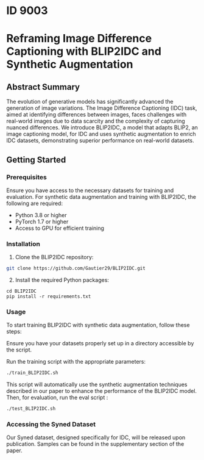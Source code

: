 # ID 9003 
# Reframing Image Difference Captioning with BLIP2IDC and Synthetic Augmentation

## Abstract Summary
The evolution of generative models has significantly advanced the generation of image variations. The Image Difference Captioning (IDC) task, aimed at identifying differences between images, faces challenges with real-world images due to data scarcity and the complexity of capturing nuanced differences. We introduce BLIP2IDC, a model that adapts BLIP2, an image captioning model, for IDC and uses synthetic augmentation to enrich IDC datasets, demonstrating superior performance on real-world datasets.

## Getting Started

### Prerequisites
Ensure you have access to the necessary datasets for training and evaluation. For synthetic data augmentation and training with BLIP2IDC, the following are required:
- Python 3.8 or higher
- PyTorch 1.7 or higher
- Access to GPU for efficient training

### Installation
1. Clone the BLIP2IDC repository:

``` bash
git clone https://github.com/Gautier29/BLIP2IDC.git
```

2. Install the required Python packages:
```
cd BLIP2IDC
pip install -r requirements.txt
```

### Usage
To start training BLIP2IDC with synthetic data augmentation, follow these steps:

Ensure you have your datasets properly set up in a directory accessible by the script.

Run the training script with the appropriate parameters:

``` bash
./train_BLIP2IDC.sh
```

This script will automatically use the synthetic augmentation techniques described in our paper to enhance the performance of the BLIP2IDC model.
Then, for evaluation, run the eval script : 

``` bash
./test_BLIP2IDC.sh
```

### Accessing the Syned Dataset
Our Syned dataset, designed specifically for IDC, will be released upon publication. Samples can be found in the supplementary section of the paper.

